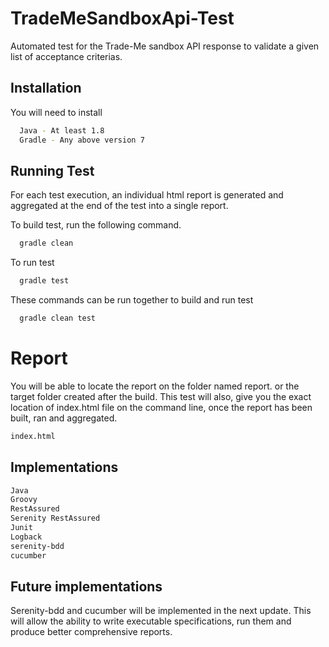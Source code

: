 # TradeMeSandboxApi-Test

Automated test for the Trade-Me sandbox API response
 to validate a given list of acceptance criterias.


## Installation

You will need to install

```bash
  Java - At least 1.8
  Gradle - Any above version 7
```
    
## Running Test

For each test execution, an individual html report is generated and 
aggregated at the end of the test into a single report.

To build test, run the following command.
```bash
  gradle clean
```
To run test
```bash
  gradle test
```
These commands can be run together to build and run test
```bash
  gradle clean test
```
# Report

You will be able to locate the report on the folder named report.
or the target folder created after the build. This test will also, give you the exact location of index.html file on the command line, once the report has been
built, ran and aggregated.

```bash
index.html
```


## Implementations
```bash
Java
Groovy
RestAssured
Serenity RestAssured
Junit
Logback
serenity-bdd
cucumber
```
## Future implementations
Serenity-bdd and cucumber will be implemented in the next update. This will allow
the ability to write executable specifications, run them and produce better comprehensive reports.
